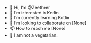 - 👋 Hi, I’m @Zeetheer
- 👀 I’m interested in Kotlin
- 🌱 I’m currently learning Kotlin
- 💞️ I’m looking to collaborate on [None]
- 📫 How to reach me [None]
- 🍕 I am not a vegetarian.

<!---
Snaplan/Snaplan is a ✨ special ✨ repository because its `README.md` (this file) appears on your GitHub profile.
You can click the Preview link to take a look at your changes.
--->
